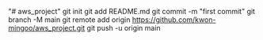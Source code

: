 "# aws_project"  git init git add README.md git commit -m "first commit" git branch -M main git remote add origin https://github.com/kwon-mingoo/aws_project.git git push -u origin main
